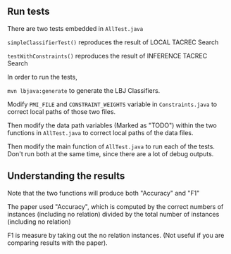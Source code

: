 ## Run tests

There are two tests embedded in `AllTest.java`

`simpleClassifierTest()` reproduces the result of LOCAL TACREC Search

`testWithConstraints()` reproduces the result of INFERENCE TACREC Search

In order to run the tests, 

`mvn lbjava:generate` to generate the LBJ Classifiers.

Modify `PMI_FILE` and `CONSTRAINT_WEIGHTS` variable in `Constraints.java` to correct local paths of those two files.

Then modify the data path variables (Marked as "TODO") within the two functions in `AllTest.java` to correct local paths of the data files.

Then modify the main function of `AllTest.java` to run each of the tests. Don't run both at the same time, since there are a lot of debug outputs.

## Understanding the results

Note that the two functions will produce both "Accuracy" and "F1"

The paper used "Accuracy", which is computed by the correct numbers of instances (including no relation) divided by the total number of instances (including no relation)

F1 is measure by taking out the no relation instances. (Not useful if you are comparing results with the paper).
